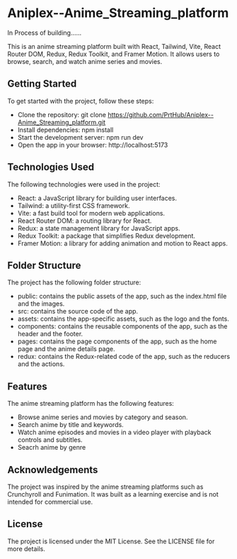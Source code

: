 # Aniplex--Anime_Streaming_platform
In Process of building......

This is an anime streaming platform built with React, Tailwind, Vite, React Router DOM, Redux, Redux Toolkit, and Framer Motion. It allows users to browse, search, and watch anime series and movies.

## Getting Started
To get started with the project, follow these steps:

- Clone the repository: git clone https://github.com/PrtHub/Aniplex--Anime_Streaming_platform.git
- Install dependencies: npm install
- Start the development server: npm run dev
- Open the app in your browser: http://localhost:5173

## Technologies Used
The following technologies were used in the project:

- React: a JavaScript library for building user interfaces.
- Tailwind: a utility-first CSS framework.
- Vite: a fast build tool for modern web applications.
- React Router DOM: a routing library for React.
- Redux: a state management library for JavaScript apps.
- Redux Toolkit: a package that simplifies Redux development.
- Framer Motion: a library for adding animation and motion to React apps.

## Folder Structure
The project has the following folder structure:

- public: contains the public assets of the app, such as the index.html file and the images.
- src: contains the source code of the app.
- assets: contains the app-specific assets, such as the logo and the fonts.
- components: contains the reusable components of the app, such as the header and the footer.
- pages: contains the page components of the app, such as the home page and the anime details page.
- redux: contains the Redux-related code of the app, such as the reducers and the actions.

## Features
The anime streaming platform has the following features:

- Browse anime series and movies by category and season.
- Search anime by title and keywords.
- Watch anime episodes and movies in a video player with playback controls and subtitles.
- Seacrh anime by genre

## Acknowledgements
The project was inspired by the anime streaming platforms such as Crunchyroll and Funimation. It was built as a learning exercise and is not intended for commercial use.

## License
The project is licensed under the MIT License. See the LICENSE file for more details.
